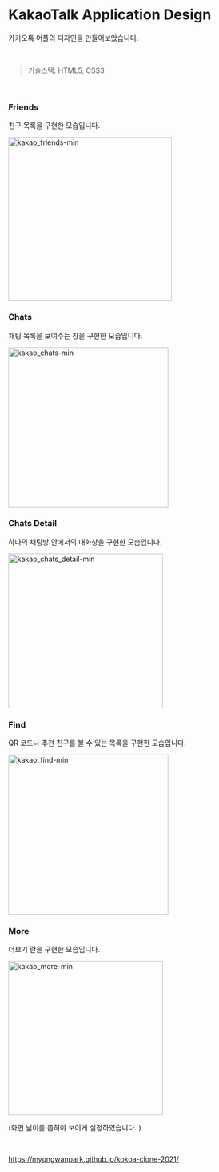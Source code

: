 # KakaoTalk Application Design 

카카오톡 어플의 디자인을 만들어보았습니다. 

<br/>

> 기술스택: HTML5, CSS3

<br/>

### Friends

친구 목록을 구현한 모습입니다. 

<img width="327" alt="kakao_friends-min" src="https://user-images.githubusercontent.com/56289900/144788358-a7d3dd08-2655-424d-99bf-88daa1b8914d.PNG">

<br/>

### Chats

채팅 목록을 보여주는 창을 구현한 모습입니다.  

<img width="320" alt="kakao_chats-min" src="https://user-images.githubusercontent.com/56289900/144788356-36ea5157-b344-40b3-beed-292046e9e6e2.PNG">

<br/>

### Chats Detail

하나의 채팅방 안에서의 대화창을 구현한 모습입니다. 

<img width="309" alt="kakao_chats_detail-min" src="https://user-images.githubusercontent.com/56289900/144788353-178efe0a-8f56-45af-9e7a-72a0a6137b11.PNG">
<br/>

### Find

QR 코드나 추천 친구를 볼 수 있는 목록을 구현한 모습입니다. 

<img width="320" alt="kakao_find-min" src="https://user-images.githubusercontent.com/56289900/144788357-80c793a2-ef38-4963-ae4d-7e5f6b5c9972.PNG">

<br/>

### More

더보기 란을 구현한 모습입니다. 

<img width="309" alt="kakao_more-min" src="https://user-images.githubusercontent.com/56289900/144788360-82dc3e91-83ad-4974-9ffe-137bc8d46970.PNG">

(화면 넓이를 좁혀야 보이게 설정하였습니다. )

<br/>

https://myungwanpark.github.io/kokoa-clone-2021/
